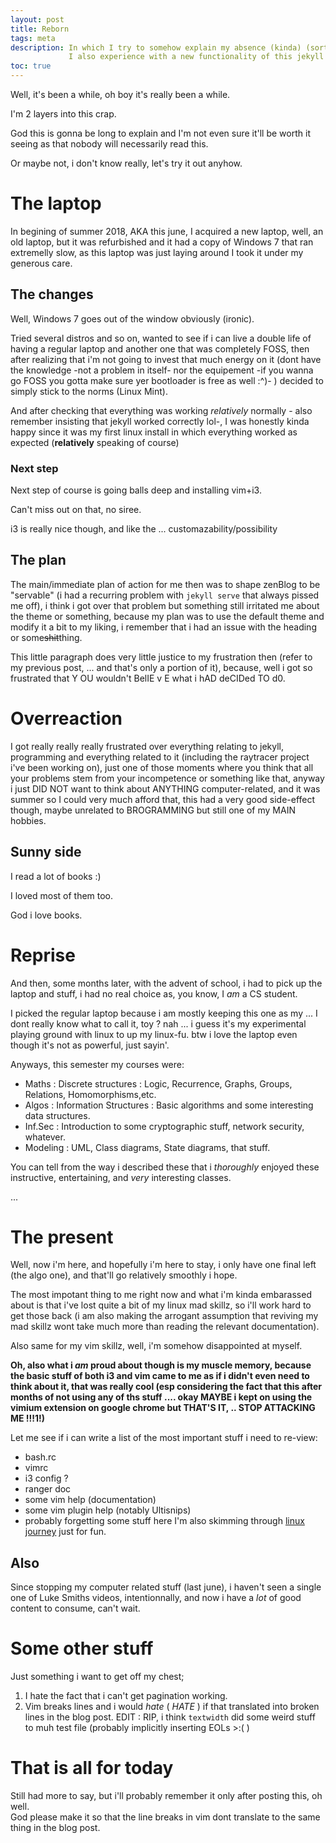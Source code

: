 ```yaml
---
layout: post
title: Reborn
tags: meta
description: In which I try to somehow explain my absence (kinda) (sorta) and talk about some other things.
             I also experience with a new functionality of this jekyll theme.
toc: true
---
```


Well, it's been a while, oh boy it's really been a while.

I'm 2 layers into this crap.

God this is gonna be long to explain and I'm not even sure it'll be worth it seeing as that nobody will necessarily read this.

Or maybe not, i don't know really, let's try it out anyhow.


# The laptop #
In begining of summer 2018, AKA this june, I acquired a new laptop, well, an old laptop, but it was refurbished and it had a copy of Windows 7 that ran extremelly slow, as this laptop was just laying around I took it under my generous care.

## The changes ##
Well, Windows 7 goes out of the window obviously (ironic).

Tried several distros and so on, wanted to see if i can live a double life of having a regular laptop and another one that was completely FOSS, then after realizing that i'm not going to invest that much energy on it (dont have the knowledge -not a problem in itself- nor the equipement -if you wanna go FOSS you gotta make sure yer bootloader is free as well :^)- ) decided to simply stick to the norms (Linux Mint).

And after checking that everything was working *relatively* normally - also remember insisting that jekyll worked correctly lol-, I was honestly kinda happy since it was my first linux install in which everything worked as expected (__relatively__ speaking of course)

### Next step ###

Next step of course is going balls deep and installing vim+i3.

Can't miss out on that, no siree.

i3 is really nice though, and like the ... customazability/possibility 

## The plan ##

The main/immediate plan of action for me then was to shape zenBlog to be "servable" (i had a recurring problem with `jekyll serve` that always pissed me off), i think i got over that problem but something still irritated me about the theme or something, because my plan was to use the default theme and modify it a bit to my liking, i remember that i had an issue with the heading or some~~shit~~thing.

This little paragraph does very little justice to my frustration then (refer to my previous post, ... and that's only a portion of it), because, well i got so frustrated that Y OU  wouldn't BelIE v E   what i hAD deCIDed TO d0.

# Overreaction #

I got really really really frustrated over everything relating to jekyll, programming and everything related to it (including the raytracer project i've been working on), just one of those moments where you think that all your problems stem from your incompetence or something like that, anyway i just DID NOT want to think about ANYTHING computer-related, and it was summer so I could very much afford that, this had a very good side-effect though, maybe unrelated to BROGRAMMING but still one of my MAIN hobbies.

## Sunny side ##

I read a lot of books :)

I loved most of them too.

God i love books.

# Reprise #

And then, some months later, with the advent of school, i had to pick up the laptop and stuff, i had no real choice as, you know, I *am* a CS student.

I picked the regular laptop because i am mostly keeping this one as my ... I dont really know what to call it, toy ? nah ... i guess it's my experimental playing ground with linux to up my linux-fu.  btw i love the laptop even though it's not as powerful, just sayin'.

Anyways, this semester my courses were:
- Maths : Discrete structures : Logic, Recurrence, Graphs, Groups, Relations, Homomorphisms,etc.
- Algos : Information Structures : Basic algorithms and some interesting data structures.
- Inf.Sec : Introduction to some cryptographic stuff, network security, whatever.
- Modeling : UML, Class diagrams, State diagrams, that stuff.

You can tell from the way i described these that i *thoroughly* enjoyed these instructive, entertaining, and *very* interesting classes.

...


# The present #

Well, now i'm here, and hopefully i'm here to stay, i only have one final left (the algo one), and that'll go relatively smoothly i hope.

The most impotant thing to me right now and what i'm kinda embarassed about is that i've lost quite a bit of my linux mad skillz, so i'll work hard to get those back (i am also making the arrogant assumption that reviving my mad skillz wont take much more than reading the relevant documentation).

Also same for my vim skillz, well, i'm somehow disappointed at myself.

**Oh, also what i *am* proud about though is my muscle memory, because the basic stuff of both i3 and vim came to me as if i didn't even need to think about it, that was really cool (esp considering the fact that this after months of not using any of ths stuff .... okay MAYBE i kept on using the vimium extension on google chrome but THAT'S IT, .. STOP ATTACKING ME !!!1!)**


Let me see if i can write a list of the most important stuff i need to re-view:
- bash.rc
- vimrc
- i3 config ?
- ranger doc
- some vim help (documentation)
- some vim plugin help (notably Ultisnips)
- probably forgetting some stuff here
I'm also skimming through [linux journey](http://www.linuxjourney.com) just for fun.

## Also ##

Since stopping my computer related stuff (last june), i haven't seen a single one of Luke Smiths videos, intentionnally, and now i have a *lot* of good content to consume, can't wait.

# Some other stuff #

Just something i want to get off my chest;
1. I hate the fact that i can't get pagination working.
2. Vim breaks lines and i would *hate* ( *HATE* ) if that translated into broken lines in the blog
   post. EDIT : RIP, i think `textwidth` did some weird stuff to muh test file (probably implicitly inserting EOLs >:( )


# That is all for today #

Still had more to say, but i'll probably remember it only after posting this, oh well.  
God please make it so that the line breaks in vim dont translate to the same thing in the blog post.
